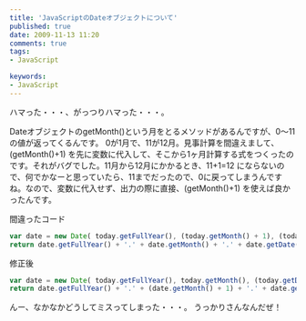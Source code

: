 ```yaml
---
title: 'JavaScriptのDateオブジェクトについて'
published: true
date: 2009-11-13 11:20
comments: true
tags:
- JavaScript

keywords:
- JavaScript
---
```

ハマった・・・、がっつりハマった・・・。

DateオブジェクトのgetMonth()という月をとるメソッドがあるんですが、0～11の値が返ってくるんです。
0が1月で、11が12月。見事計算を間違えまして、(getMonth()+1) を先に変数に代入して、そこから1ヶ月計算する式をつくったのです。それがバグでした。11月から12月にかかるとき、11+1=12 にならないので、何でかなーと思っていたら、11までだったので、0に戻ってしまうんですね。なので、変数に代入せず、出力の際に直接、(getMonth()+1) を使えば良かったんです。

間違ったコード

```js
var date = new Date( today.getFullYear(), (today.getMonth() + 1), (today.getDate() + arg) );
return date.getFullYear() + '.' + date.getMonth() + '.' + date.getDate();
```

修正後

```js
var date = new Date( today.getFullYear(), today.getMonth(), (today.getDate() + arg) );
return date.getFullYear() + '.' + (date.getMonth() + 1) + '.' + date.getDate();
```

んー、なかなかどうしてミスってしまった・・・。
うっかりさんなんだぜ！